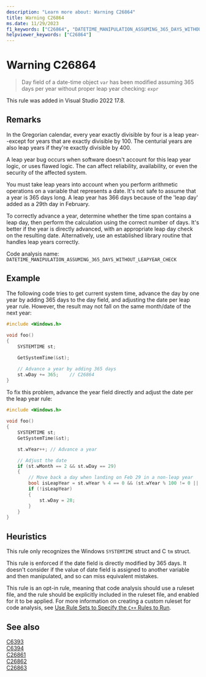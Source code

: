 ```yaml
---
description: "Learn more about: Warning C26864"
title: Warning C26864
ms.date: 11/29/2023
f1_keywords: ["C26864", "DATETIME_MANIPULATION_ASSUMING_365_DAYS_WITHOUT_LEAPYEAR_CHECK", "__WARNING_DATETIME_MANIPULATION_ASSUMING_365_DAYS_WITHOUT_LEAPYEAR_CHECK"]
helpviewer_keywords: ["C26864"]
---
```

# Warning C26864

> Day field of a date-time object `var` has been modified assuming 365 days per year without proper leap year checking: `expr`

This rule was added in Visual Studio 2022 17.8.

## Remarks

In the Gregorian calendar, every year exactly divisible by four is a leap year--except for years that are exactly divisible by 100. The centurial years are also leap years if they're exactly divisible by 400.

A leap year bug occurs when software doesn't account for this leap year logic, or uses flawed logic. The can affect reliability, availability, or even the security of the affected system.

You must take leap years into account when you perform arithmetic operations on a variable that represents a date. It's not safe to assume that a year is 365 days long. A leap year has 366 days because of the 'leap day' added as a 29th day in February.

To correctly advance a year, determine whether the time span contains a leap day, then perform the calculation using the correct number of days. It's better if the year is directly advanced, with an appropriate leap day check on the resulting date.  Alternatively, use an established library routine that handles leap years correctly.

Code analysis name: `DATETIME_MANIPULATION_ASSUMING_365_DAYS_WITHOUT_LEAPYEAR_CHECK`

## Example

The following code tries to get current system time, advance the day by one year by adding 365 days to the day field, and adjusting the date per leap year rule. However, the result may not fall on the same month/date of the next year:

```cpp
#include <Windows.h> 
 
void foo() 
{ 
    SYSTEMTIME st; 

    GetSystemTime(&st); 

    // Advance a year by adding 365 days 
    st.wDay += 365;    // C26864 
}
```

To fix this problem, advance the year field directly and adjust the date per the leap year rule:

```cpp
#include <Windows.h> 
 
void foo() 
{ 
    SYSTEMTIME st; 
    GetSystemTime(&st); 

    st.wYear++; // Advance a year 

    // Adjust the date
    if (st.wMonth == 2 && st.wDay == 29) 
    { 
        // Move back a day when landing on Feb 29 in a non-leap year 
        bool isLeapYear = st.wYear % 4 == 0 && (st.wYear % 100 != 0 || st.wYear % 400 == 0); 
        if (!isLeapYear) 
        { 
            st.wDay = 28; 
        } 
    } 
}
```

## Heuristics

This rule only recognizes the Windows `SYSTEMTIME` struct and C `tm` struct.

This rule is enforced if the date field is directly modified by 365 days. It doesn't consider if the value of date field is assigned to another variable and then manipulated, and so can miss equivalent mistakes.

This rule is an opt-in rule, meaning that code analysis should use a ruleset file, and the rule should be explicitly included in the ruleset file, and enabled for it to be applied. For more information on creating a custom ruleset for code analysis, see [Use Rule Sets to Specify the `C++` Rules to Run](using-rule-sets-to-specify-the-cpp-rules-to-run.md).

## See also

[C6393](c6393.md)\
[C6394](c6394.md)\
[C26861](c26861.md)\
[C26862](c26862.md)\
[C26863](c26863.md)
